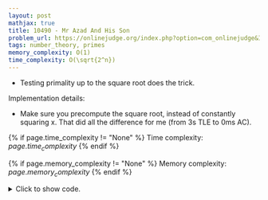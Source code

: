 ```yaml
---
layout: post
mathjax: true
title: 10490 - Mr Azad And His Son
problem_url: https://onlinejudge.org/index.php?option=com_onlinejudge&Itemid=8&page=show_problem&problem=1431
tags: number_theory, primes
memory_complexity: O(1)
time_complexity: O(\sqrt{2^n})
---
```


- Testing primality up to the square root does the trick.

Implementation details:
- Make sure you precompute the square root, instead of constantly squaring x.
That did all the difference for me (from 3s TLE to 0ms AC).


{% if page.time_complexity != "None" %}
Time complexity: ${{ page.time_complexity }}$
{% endif %}

{% if page.memory_complexity != "None" %}
Memory complexity: ${{ page.memory_complexity }}$
{% endif %}

<details>
<summary>
<p style="display:inline">Click to show code.</p>
</summary>
```cpp
{% raw %}
using namespace std;
using ll = long long;
using ii = pair<int, int>;
using vi = vector<int>;
bool is_prime(int n)
{
    if (n < 2)
        return false;
    for (int x = 2, sq = sqrt(n); x <= sq; ++x)
        if (n % x == 0)
            return false;
    return true;
}
int main(void)
{
    int n;
    while (scanf("%d", &n) == 1 && n)
    {
        if (not is_prime(n))
            printf(
                "Given number is NOT prime! NO perfect number is available.\n");
        else if (is_prime((1LL << n) - 1))
            printf("Perfect: %lld!\n", (1LL << (n - 1)) * ((1LL << n) - 1));
        else
            printf("Given number is prime. But, NO perfect number is "
                   "available.\n");
    }
    return 0;
}

{% endraw %}
```
</details>

